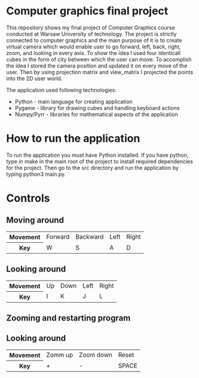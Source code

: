 # Computer graphics final project
This repository shows my final project of Computer Graphics course conducted at Warsaw University of technology. The project is strictly connected to computer 
graphics and the main purpose of it is to create virtual camera which would enable user to go forward, left, back, right, zoom, and looking in every axis. To show
the idea I used four identicall cubes in the form of city between which the user can move. To accomplish the idea I stored the camera position and updated it on every
move of the user. Then by using projection matrix and view_matrix I projected the points into the 2D user world. 

The application used following technologies:
- Python - main language for creating application
- Pygame - library for drawing cubes and handling keyboard actions
- Numpy/Pyrr - libraries for mathematical aspects of the application

# How to run the application
To run the application you must have Python installed. If you have python, type in make in the main root of the project to install required dependencies for the project. Then go to the
src directory and run the application by typing python3 main.py.

# Controls

## Moving around
<table>
  <tr>
    <th>Movement</th>
    <td>Forward</td>
    <td>Backward</td>
    <td>Left</td>
    <td>Right</td>
  </tr>
  <tr>
    <th>Key</th>
    <td>W</td>
    <td>S</td>
    <td>A</td>
    <td>D</td>
  </tr>
</table>

## Looking around
<table>
  <tr>
    <th>Movement</th>
    <td>Up</td>
    <td>Down</td>
    <td>Left</td>
    <td>Right</td>
  </tr>
  <tr>
    <th>Key</th>
    <td>I</td>
    <td>K</td>
    <td>J</td>
    <td>L</td>
  </tr>
</table>

## Zooming and restarting program
## Looking around
<table>
  <tr>
    <th>Movement</th>
    <td>Zomm up</td>
    <td>Zoom down</td>
    <td>Reset</td>
  </tr>
  <tr>
    <th>Key</th>
    <td>+</td>
    <td>-</td>
    <td>SPACE</td>
  </tr>
</table>
